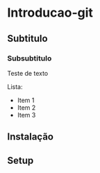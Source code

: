 # Introducao-git

## Subtitulo

### Subsubtitulo

Teste de texto

Lista:
- Item 1
- Item 2
- Item 3

## Instalação

## Setup
